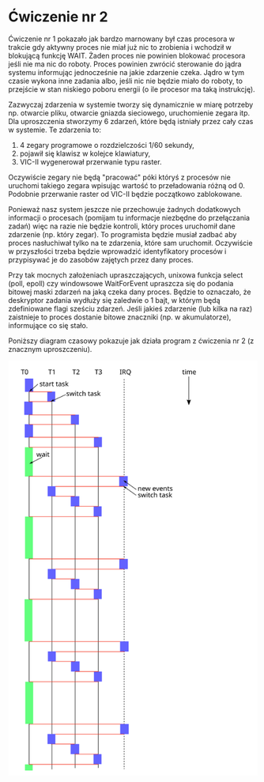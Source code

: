 # Ćwiczenie nr 2

Ćwiczenie nr 1 pokazało jak bardzo marnowany był czas procesora w trakcie gdy
aktywny proces nie miał już nic to zrobienia i wchodził w blokującą funkcję WAIT.
Żaden proces nie powinien blokować procesora jeśli nie ma nic do roboty.
Proces powinien zwrócić sterowanie do jądra systemu informując jednocześnie na jakie
zdarzenie czeka. Jądro w tym czasie wykona inne zadania albo, jeśli nic nie będzie miało
do roboty, to przejście w stan niskiego poboru energii (o ile procesor ma taką instrukcję).

Zazwyczaj zdarzenia w systemie tworzy się dynamicznie w miarę potrzeby np. otwarcie pliku,
otwarcie gniazda sieciowego, uruchomienie zegara itp. Dla uproszczenia stworzymy 6 zdarzeń,
które będą istniały przez cały czas w systemie. Te zdarzenia to:

1. 4 zegary programowe o rozdzielczości 1/60 sekundy,
2. pojawił się klawisz w kolejce klawiatury,
3. VIC-II wygenerował przerwanie typu raster.

Oczywiście zegary nie będą "pracować" póki któryś z procesów nie uruchomi takiego
zegara wpisując wartość to przeładowania różną od 0. Podobnie przerwanie raster
od VIC-II będzie początkowo zablokowane.

Ponieważ nasz system jeszcze nie przechowuje żadnych dodatkowych informacji
o procesach (pomijam tu informacje niezbędne do przełączania zadań) więc na razie
nie będzie kontroli, który proces uruchomił dane zdarzenie (np. który zegar). To
programista będzie musiał zadbać aby proces nasłuchiwał tylko na te zdarzenia,
które sam uruchomił. Oczywiście w przyszłości trzeba będzie wprowadzić identyfikatory
procesów i przypisywać je do zasobów zajętych przez dany proces.

Przy tak mocnych założeniach upraszczających, unixowa funkcja select (poll, epoll) czy
windowsowe WaitForEvent upraszcza się do podania bitowej maski zdarzeń na jaką
czeka dany proces. Będzie to oznaczało, że deskryptor zadania wydłuży się zaledwie
o 1 bajt, w którym będą zdefiniowane flagi sześciu zdarzeń. Jeśli jakieś zdarzenie
(lub kilka na raz) zaistnieje to proces dostanie bitowe znaczniki (np. w akumulatorze),
informujące co się stało.

Poniższy diagram czasowy pokazuje jak działa program z ćwiczenia nr 2 (z znacznym
uproszczeniu).

![exercise 2 time diagram](ex2time.svg)
